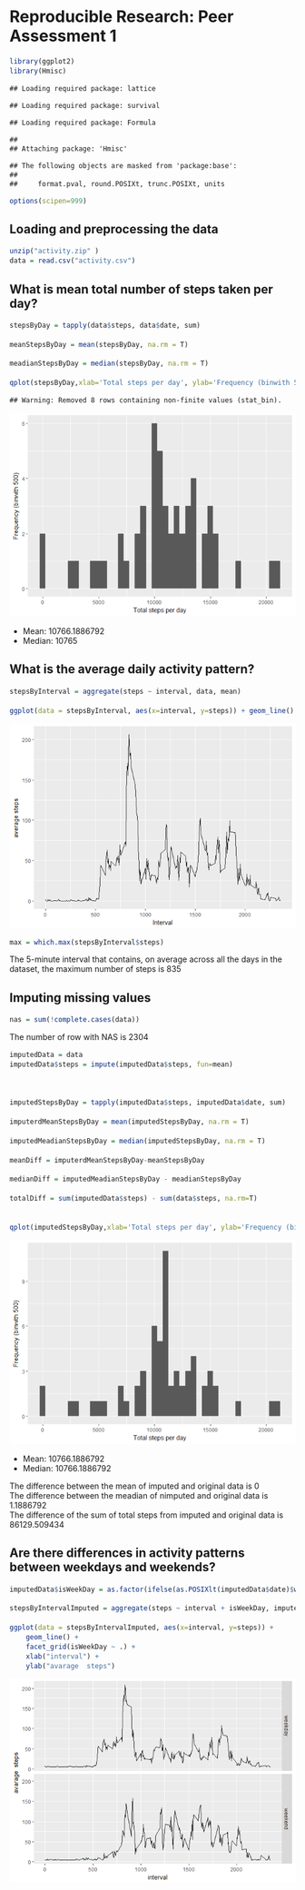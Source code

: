 # Reproducible Research: Peer Assessment 1

```r
library(ggplot2)
library(Hmisc)
```

```
## Loading required package: lattice
```

```
## Loading required package: survival
```

```
## Loading required package: Formula
```

```
## 
## Attaching package: 'Hmisc'
```

```
## The following objects are masked from 'package:base':
## 
##     format.pval, round.POSIXt, trunc.POSIXt, units
```

```r
options(scipen=999)
```

## Loading and preprocessing the data


```r
unzip("activity.zip" )
data = read.csv("activity.csv")
```

## What is mean total number of steps taken per day?

```r
stepsByDay = tapply(data$steps, data$date, sum)

meanStepsByDay = mean(stepsByDay, na.rm = T)

meadianStepsByDay = median(stepsByDay, na.rm = T)

qplot(stepsByDay,xlab='Total steps per day', ylab='Frequency (binwith 500)', binwidth=500)
```

```
## Warning: Removed 8 rows containing non-finite values (stat_bin).
```

![](PA1_template_files/figure-html/unnamed-chunk-2-1.png)<!-- -->

- Mean: 10766.1886792
- Median: 10765


## What is the average daily activity pattern?


```r
stepsByInterval = aggregate(steps ~ interval, data, mean)

ggplot(data = stepsByInterval, aes(x=interval, y=steps)) + geom_line() + xlab("Interval") + ylab("average steps")
```

![](PA1_template_files/figure-html/unnamed-chunk-3-1.png)<!-- -->

```r
max = which.max(stepsByInterval$steps)
```
The 5-minute interval that contains, on average across all the days in the dataset, the maximum number of steps is 835

## Imputing missing values


```r
nas = sum(!complete.cases(data))
```

The number of row with NAS is 2304


```r
imputedData = data
imputedData$steps = impute(imputedData$steps, fun=mean)



imputedStepsByDay = tapply(imputedData$steps, imputedData$date, sum)

imputerdMeanStepsByDay = mean(imputedStepsByDay, na.rm = T)

imputedMeadianStepsByDay = median(imputedStepsByDay, na.rm = T)

meanDiff = imputerdMeanStepsByDay-meanStepsByDay

medianDiff = imputedMeadianStepsByDay - meadianStepsByDay

totalDiff = sum(imputedData$steps) - sum(data$steps, na.rm=T)  
  

qplot(imputedStepsByDay,xlab='Total steps per day', ylab='Frequency (binwith 500)', binwidth=500)
```

![](PA1_template_files/figure-html/unnamed-chunk-5-1.png)<!-- -->

- Mean: 10766.1886792
- Median: 10766.1886792

The difference between the mean of imputed and original data is 0  
The difference between the meadian of nimputed and original data is 1.1886792  
The difference of the sum of total steps from imputed and original data is 86129.509434  


## Are there differences in activity patterns between weekdays and weekends?


```r
imputedData$isWeekDay = as.factor(ifelse(as.POSIXlt(imputedData$date)$wd %in% seq(1,5), "weekday", "weekend"))

stepsByIntervalImputed = aggregate(steps ~ interval + isWeekDay, imputedData, mean)

ggplot(data = stepsByIntervalImputed, aes(x=interval, y=steps)) + 
    geom_line() + 
    facet_grid(isWeekDay ~ .) +
    xlab("interval") + 
    ylab("avarage  steps")
```

![](PA1_template_files/figure-html/unnamed-chunk-6-1.png)<!-- -->
